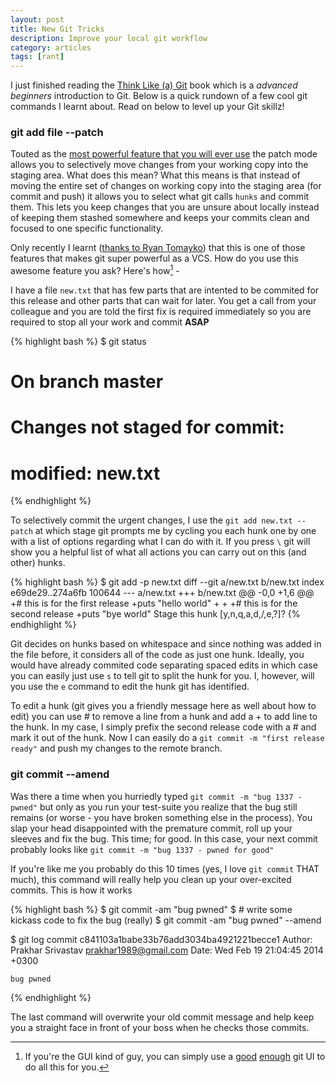 ```yaml
---
layout: post
title: New Git Tricks
description: Improve your local git workflow
category: articles
tags: [rant]
---
```


I just finished reading the [Think Like (a) Git](http://think-like-a-git.net/) book which is a *advanced beginners* introduction to Git. Below is a quick rundown of a few cool git commands I learnt about. Read on below to level up your Git skillz!

### git add file --patch
Touted as the [most powerful feature that you will ever use](https://news.ycombinator.com/item?id=4744405) the patch mode allows you to selectively move changes from your working copy into the staging area. What does this mean? What this means is that instead of moving the entire set of changes on working copy into the staging area (for commit and push) it allows you to select what git calls `hunks` and commit them. This lets you keep changes that you are unsure about locally instead of keeping them stashed somewhere and keeps your commits clean and focused to one specific functionality.

Only recently I learnt ([thanks to Ryan Tomayko](http://tomayko.com/writings/the-thing-about-git)) that this is one of those features that makes git super powerful as a VCS. How do you use this awesome feature you ask? Here's how[^1] -

I have a file `new.txt` that has few parts that are intented to be commited for this release and other parts that can wait for later. You get a call from your colleague and you are told the first fix is required immediately so you are required to stop all your work and commit **ASAP**

{% highlight bash %}
$ git status
# On branch master
# Changes not staged for commit:
#	modified:   new.txt
{% endhighlight %}

To selectively commit the urgent changes, I use the `git add new.txt --patch` at which stage git prompts me by cycling you each hunk one by one with a list of options regarding what I can do with it. If you press `\` git will show you a helpful list of what all actions you can carry out on this (and other) hunks.

{% highlight bash %}
$ git add -p new.txt
diff --git a/new.txt b/new.txt
index e69de29..274a6fb 100644
--- a/new.txt
+++ b/new.txt
@@ -0,0 +1,6 @@
+# this is for the first release
+puts "hello world"
+
+
+# this is for the second release
+puts "bye world"
Stage this hunk [y,n,q,a,d,/,e,?]?
{% endhighlight %}

Git decides on hunks based on whitespace and since nothing was added in the file before, it considers all of the code as just one hunk. Ideally, you would have already commited code separating spaced edits in which case you can easily just use `s` to tell git to split the hunk for you. I, however, will you use the `e` command to edit the hunk git has identified. 

To edit a hunk (git gives you a friendly message here as well about how to edit) you can use # to remove a line from a hunk and add a + to add line to the hunk. In my case, I simply prefix the second release code with a # and mark it out of the hunk. Now I can easily do a `git commit -m "first release ready"` and push my changes to the remote branch.

### git commit --amend
Was there a time when you hurriedly typed `git commit -m "bug 1337 - pwned"` but only as you run your test-suite you realize that the bug still remains (or worse - you have broken something else in the process). You slap your head disappointed with the premature commit, roll up your sleeves and fix the bug. This time; for good. In this case, your next commit probably looks like `git commit -m "bug 1337 - pwned for good"`

If you're like me you probably do this 10 times (yes, I love `git commit` THAT much), this command will really help you clean up your over-excited commits. This is how it works 

{% highlight bash %}
$ git commit -am "bug pwned"
$ # write some kickass code to fix the bug (really)
$ git commit -am "bug pwned" --amend

$ git log
commit c841103a1babe33b76add3034ba4921221becce1
Author: Prakhar Srivastav <prakhar1989@gmail.com>
Date:   Wed Feb 19 21:04:45 2014 +0300

    bug pwned
{% endhighlight %}

The last command will overwrite your old commit message and help keep you a straight face in front of your boss when he checks those commits.

[^1]: If you're the GUI kind of guy, you can simply use a [good](http://www.sourcetreeapp.com/) [enough](http://gitx.frim.nl/) git UI to do all this for you.  
